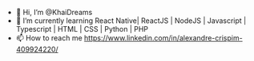 - 👋 Hi, I’m @KhaiDreams
- 🌱 I’m currently learning React Native| ReactJS | NodeJS | Javascript | Typescript | HTML | CSS | Python | PHP
- 📫 How to reach me https://www.linkedin.com/in/alexandre-crispim-409924220/
